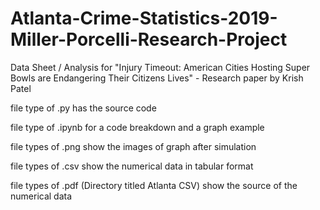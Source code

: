 # Atlanta-Crime-Statistics-2019-Miller-Porcelli-Research-Project
Data Sheet / Analysis for "Injury Timeout: American Cities Hosting Super Bowls are Endangering Their Citizens Lives" - Research paper by Krish Patel

file type of .py has the source code

file type of .ipynb for a code breakdown and a graph example

file types of .png show the images of graph after simulation

file types of .csv show the numerical data in tabular format

file types of .pdf (Directory titled Atlanta CSV) show the source of the numerical data
